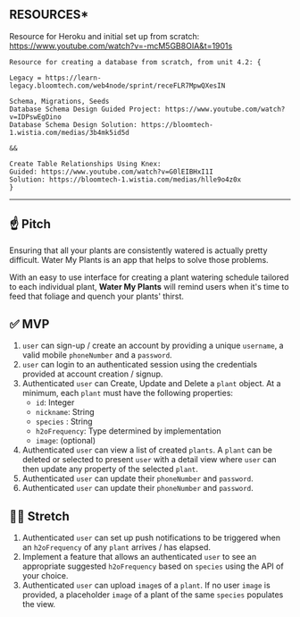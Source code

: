 ## **RESOURCES***

Resource for Heroku and initial set up from scratch: https://www.youtube.com/watch?v=-mcM5GB8OIA&t=1901s

    Resource for creating a database from scratch, from unit 4.2: {
    
    Legacy = https://learn-legacy.bloomtech.com/web4node/sprint/receFLR7MpwQXesIN

    Schema, Migrations, Seeds
    Database Schema Design Guided Project: https://www.youtube.com/watch?v=IDPswEgDino
    Database Schema Design Solution: https://bloomtech-1.wistia.com/medias/3b4mk5id5d

    &&

    Create Table Relationships Using Knex:
    Guided: https://www.youtube.com/watch?v=G0lEIBHxI1I 
    Solution: https://bloomtech-1.wistia.com/medias/hlle9o4z0x
    }





-----------------------------------------------------------------------------------




## ☝️ **Pitch**

Ensuring that all your plants are consistently watered is actually pretty difficult. Water My Plants is an app that helps to solve those problems. 

With an easy to use interface for creating a plant watering schedule tailored to each individual plant, **Water My Plants** will remind users when it's time to feed that foliage and quench your plants' thirst.


## ✅  **MVP**

1. `user` can sign-up / create an account by providing a unique `username`, a valid mobile `phoneNumber` and a `password`. 
2. `user` can login to an authenticated session using the credentials provided at account creation / signup.
3. Authenticated `user` can Create, Update and Delete a `plant` object. At a minimum, each `plant` must have the following properties: 
    - `id`: Integer
    - `nickname`: String
    - `species` : String
    - `h2oFrequency`: Type determined by implementation
    - `image`: (optional)
4. Authenticated `user` can view a list of created `plants`.  A `plant` can be deleted or selected to present `user` with a detail view where `user` can then update any property of the selected `plant`. 
5. Authenticated `user` can update their `phoneNumber` and `password`.
6. Authenticated `user` can update their `phoneNumber` and `password`.



## 🏃‍♀️ **Stretch**
1. Authenticated `user` can set up push notifications to be triggered when an `h2oFrequency` of any `plant` arrives / has elapsed. 
2. Implement a feature that allows an authenticated `user` to see an appropriate suggested `h2oFrequency` based on `species` using the API of your choice. 
3. Authenticated `user` can upload `image`s of a `plant`. If no user `image` is provided, a placeholder `image` of a plant of the same `species` populates the view.
